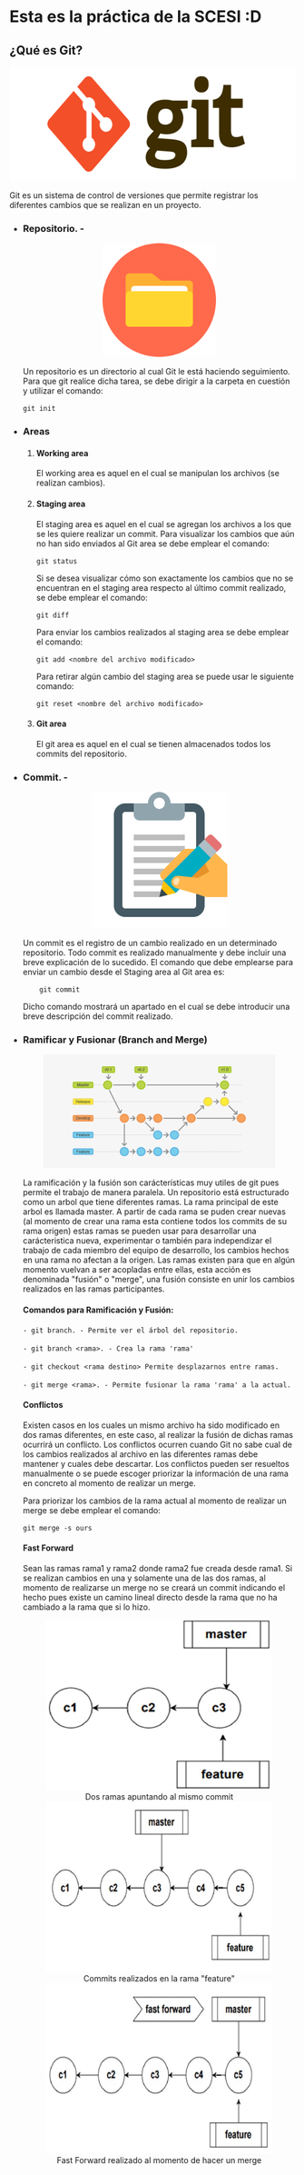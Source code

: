 # Esta es la práctica de la SCESI :D

## ¿Qué es Git?

<div align = "center"><img src = "Images/gitlogo.png" width="588" height="200"></div>

Git es un sistema de control de versiones que permite registrar los diferentes cambios que se realizan en un proyecto.

- ### Repositorio. - 

    <div align = "center"><img src = "Images/directory_icon.png" width = "200" height = "200" ></div>

    Un repositorio es un directorio al cual Git le está haciendo seguimiento. Para que git realice dicha tarea, se debe dirigir a la carpeta en cuestión y utilizar el comando:
    ~~~~
    git init
    ~~~~
    

- ### Areas

    1. #### Working area
        El working area es aquel en el cual se manipulan los archivos (se realizan cambios).
    2. #### Staging area
        El staging area es aquel en el cual se agregan los archivos a los que se les quiere realizar un commit. Para visualizar los cambios que aún no han sido enviados al Git area se debe emplear el comando:
        ~~~~
        git status
        ~~~~
        Si se desea visualizar cómo son exactamente los cambios que no se encuentran en el staging area respecto al último commit realizado, se debe emplear el comando:
        ~~~~
        git diff
        ~~~~
        Para enviar los cambios realizados al staging area se debe emplear el comando:
        ~~~~
        git add <nombre del archivo modificado>
        ~~~~
        Para retirar algún cambio del staging area se puede usar le siguiente comando:
        ~~~~
        git reset <nombre del archivo modificado>
        ~~~~ 
    3. #### Git area
        El git area es aquel en el cual se tienen almacenados todos los commits del repositorio.

- ### Commit. - 

    <div align = "center"><img src ="Images/writing-down.png" width = "240" height = "240"></div>

    Un commit es el registro de un cambio realizado en un determinado repositorio. Todo commit es realizado manualmente y debe incluir una breve explicación de lo sucedido. El comando que debe emplearse 
    para enviar un cambio desde el Staging area al Git area es:
    ~~~~
        git commit
    ~~~~

    Dicho comando mostrará un apartado en el cual se debe introducir una breve descripción del commit realizado.

- ### Ramificar y Fusionar (Branch and Merge) 

    <div align = "center"><img src = "Images/branching.png" width = "410" height = "200"></div>


    La ramificación y la fusión son carácterísticas muy utiles de git pues permite el trabajo de manera paralela. Un repositorio está estructurado como un arbol que tiene diferentes ramas. La rama principal de este arbol es llamada master. A partir de cada rama se puden crear nuevas (al momento de crear una rama esta contiene todos los commits de su rama origen) estas ramas se pueden usar para desarrollar una carácteristica nueva, experimentar o también para independizar el trabajo de cada miembro del equipo de desarrollo, los cambios hechos en una rama no afectan a la origen. Las ramas existen para que en algún momento vuelvan a ser acopladas entre ellas, esta acción es denominada "fusión" o "merge", una fusión consiste en unir los cambios realizados en las ramas participantes.

    #### Comandos para Ramificación y Fusión:

    ~~~~
    - git branch. - Permite ver el árbol del repositorio.

    - git branch <rama>. - Crea la rama 'rama'

    - git checkout <rama destino> Permite desplazarnos entre ramas.

    - git merge <rama>. - Permite fusionar la rama 'rama' a la actual.
    ~~~~

    #### Conflictos
    Existen casos en los cuales un mismo archivo ha sido modificado en dos ramas diferentes, en este caso, al realizar la fusión de dichas ramas ocurrirá un conflicto. Los conflictos ocurren cuando Git no sabe cual de los cambios realizados al archivo en las diferentes ramas debe mantener y cuales debe descartar. Los conflictos pueden ser resueltos manualmente o se puede escoger priorizar la información de una rama en concreto al momento de realizar un merge.

    Para priorizar los cambios de la rama actual al momento de realizar un merge se debe emplear el comando:

    ~~~~
    git merge -s ours
    ~~~~

    #### Fast Forward
    Sean las ramas rama1 y rama2 donde rama2 fue creada desde rama1. Si se realizan cambios en una y solamente una de las dos ramas, al momento de realizarse un merge no se creará un commit indicando el hecho pues existe un camino lineal directo desde la rama que no ha cambiado a la rama que si lo hizo.
    <div align = "center"><img src = "Images/ff1.jpg" width = "400" height = "300"></div>
    <div align = "center"> Dos ramas apuntando al mismo commit</div>
    <div align = "center"><img src = "Images/ff2.jpg" width = "400" height = "300"></div>
    <div align = "center"> Commits realizados en la rama "feature"</div>
    <div align = "center"><img src = "Images/ff3.jpg" width = "400" height = "300"></div>
    <div align = "center"> Fast Forward realizado al momento de hacer un merge</div>